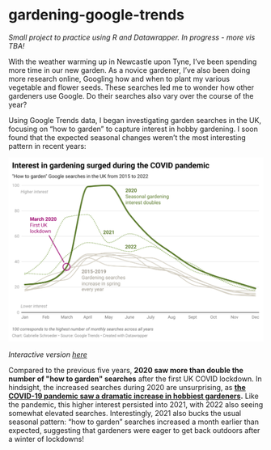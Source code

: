 # gardening-google-trends
*Small project to practice using R and Datawrapper. In progress - more vis TBA!*

With the weather warming up in Newcastle upon Tyne, I’ve been spending more time in our new garden. As a novice gardener, I’ve also been doing more research online, Googling how and when to plant my various vegetable and flower seeds. These searches led me to wonder how other gardeners use Google. Do their searches also vary over the course of the year?

Using Google Trends data, I began investigating garden searches in the UK, focusing on “how to garden” to capture interest in hobby gardening. I soon found that the expected seasonal changes weren’t the most interesting pattern in recent years: 

<img src="plots/how_to_garden_dw_vis.png" width="700" alt="A line graph showing how interest in gardening, as captured by Google searches for how to garden, changed each month in the UK. Each year, gardening interest is higher in spring and summer than in autumn and winter. In 2020, after the March 2020 COVID lockdown, the seasonal interest is about double that of the previous years.">

*Interactive version [here](https://www.datawrapper.de/_/V90Wd/)*

Compared to the previous five years, **2020 saw more than double the number of "how to garden" searches** after the first UK COVID lockdown. In hindsight, the increased searches during 2020 are unsurprising, as **[the COVID-19 pandemic saw a dramatic increase in hobbiest gardeners](https://www.mind.org.uk/news-campaigns/news/over-7-million-have-taken-up-gardening-since-the-pandemic-new-research-shows-spending-more-time-in-nature-has-boosted-nation-s-wellbeing/).** Like the pandemic, this higher interest persisted into 2021, with 2022 also seeing somewhat elevated searches. Interestingly, 2021 also bucks the usual seasonal pattern: “how to garden” searches increased a month earlier than expected, suggesting that gardeners were eager to get back outdoors after a winter of lockdowns!
